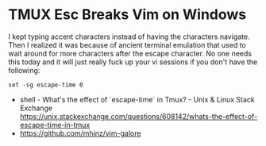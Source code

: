 # TMUX Esc Breaks Vim on Windows

I kept typing accent characters instead of having the characters
navigate. Then I realized it was because of ancient terminal emulation
that used to wait around for more characters after the escape character.
No one needs this today and it will just really fuck up your vi sessions
if you don't have the following:

```tmux
set -sg escape-time 0
```

* shell - What\'s the effect of \`escape-time\` in Tmux? - Unix & Linux Stack Exchange  
  <https://unix.stackexchange.com/questions/608142/whats-the-effect-of-escape-time-in-tmux>
* <https://github.com/mhinz/vim-galore>
